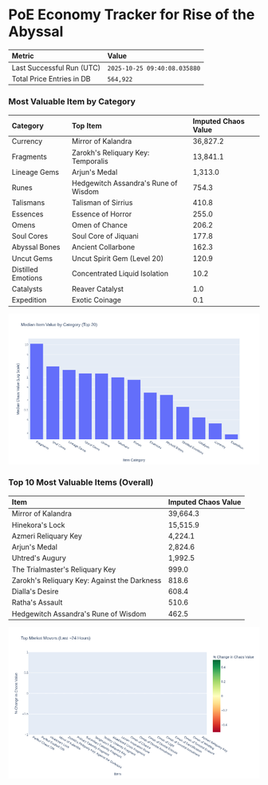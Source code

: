 # PoE Economy Tracker for Rise of the Abyssal

<!-- START_MAINTENANCE -->
| Metric | Value |
|:---|:---|
| Last Successful Run (UTC) | `2025-10-25 09:40:08.035880` |
| Total Price Entries in DB | `564,922` |

<!-- END_MAINTENANCE -->

<!-- START_DATAFRAME_DEBUG -->
<!-- END_DATAFRAME_DEBUG -->

<!-- START_CATEGORY_ANALYSIS -->
### Most Valuable Item by Category
| Category | Top Item | Imputed Chaos Value |
| :--- | :--- | :--- |
| Currency | Mirror of Kalandra | 36,827.2 |
| Fragments | Zarokh's Reliquary Key: Temporalis | 13,841.1 |
| Lineage Gems | Arjun's Medal | 1,313.0 |
| Runes | Hedgewitch Assandra's Rune of Wisdom | 754.3 |
| Talismans | Talisman of Sirrius | 410.8 |
| Essences | Essence of Horror | 255.0 |
| Omens | Omen of Chance | 206.2 |
| Soul Cores | Soul Core of Jiquani | 177.8 |
| Abyssal Bones | Ancient Collarbone | 162.3 |
| Uncut Gems | Uncut Spirit Gem (Level 20) | 120.9 |
| Distilled Emotions | Concentrated Liquid Isolation | 10.2 |
| Catalysts | Reaver Catalyst | 1.0 |
| Expedition | Exotic Coinage | 0.1 |


![Category Analysis Chart](charts/category_analysis.png)
<!-- END_ANALYSIS -->

<!-- START_ANALYSIS -->
### Top 10 Most Valuable Items (Overall)
| Item | Imputed Chaos Value |
| :--- | :--- |
| Mirror of Kalandra | 39,664.3 |
| Hinekora's Lock | 15,515.9 |
| Azmeri Reliquary Key | 4,224.1 |
| Arjun's Medal | 2,824.6 |
| Uhtred's Augury | 1,992.5 |
| The Trialmaster's Reliquary Key | 999.0 |
| Zarokh's Reliquary Key: Against the Darkness | 818.6 |
| Dialla's Desire | 608.4 |
| Ratha's Assault | 510.6 |
| Hedgewitch Assandra's Rune of Wisdom | 462.5 |


![Market Movers Chart](charts/market_movers.png)
<!-- END_ANALYSIS -->
